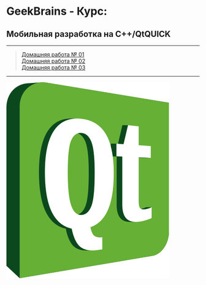 # GeekBrains - Курс:
## Мобильная разработка на С++/QtQUICK

-------------------------------
> [Домашняя работа № 01](Homework_01)</br>
> [Домашняя работа № 02](Homework_02)</br>
> [Домашняя работа № 03](Homework_02)</br>

-------------------------------
![Screenshot](QT_Logo.png "QT C++")
